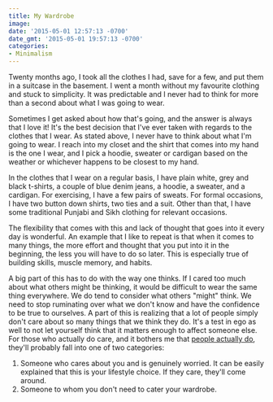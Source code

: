 ```yaml
---
title: My Wardrobe
image: 
date: '2015-05-01 12:57:13 -0700'
date_gmt: '2015-05-01 19:57:13 -0700'
categories:
- Minimalism
---
```

<p>Twenty months ago, I took all the clothes I had, save for a few, and put them in a suitcase in the basement. I went a month without my favourite clothing and stuck to simplicity. It was predictable and I never had to think for more than a second about what I was going to wear.</p>
<p>Sometimes I get asked about how that's going, and the answer is always that I love it! It's the best decision that I've ever taken with regards to the clothes that I wear. As stated above, I never have to think about what I'm going to wear. I reach into my closet and the shirt that comes into my hand is the one I wear, and I pick a hoodie, sweater or cardigan based on the weather or whichever happens to be closest to my hand.</p>
<p>In the clothes that I wear on a regular basis, I have plain white, grey and black t-shirts, a couple of blue denim jeans, a hoodie, a sweater, and a cardigan. For exercising, I have a few pairs of sweats. For formal occasions, I have two button down shirts, two ties and a suit. Other than that, I have some traditional Punjabi and Sikh clothing for relevant occasions.</p>
<p>The flexibility that comes with this and lack of thought that goes into it every day is wonderful. An example that I like to repeat is that when it comes to many things, the more effort and thought that you put into it in the beginning, the less you will have to do so later. This is especially true of building skills, muscle memory, and habits.</p>
<p>A big part of this has to do with the way one thinks. If I cared too much about what others might be thinking, it would be difficult to wear the same thing everywhere. We do tend to consider what others "might" think. We need to stop ruminating over what we don't know and have the confidence to be true to ourselves. A part of this is realizing that a lot of people simply don't care about so many things that we think they do. It's a test in ego as well to not let yourself think that it matters enough to affect someone else. For those who actually do care, and it bothers me that <a href="https://www.facebook.com/VancouverDesi/photos/a.265555506896387.62665.263266033792001/734169500034983/" target="_blank">people actually do</a>, they'll probably fall into one of two categories:</p>
<ol>
<li>Someone who cares about you and is genuinely worried. It can be easily explained that this is your lifestyle choice. If they care, they'll come around.</li>
<li>Someone to whom you don't need to cater your wardrobe.</li><br />
</ol></p>
